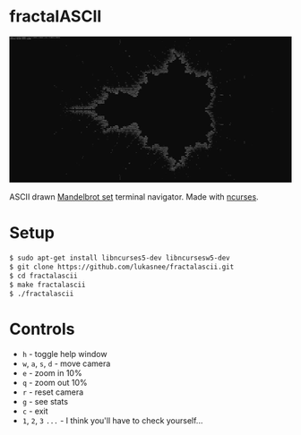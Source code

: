 # fractalASCII

![fractalascii-demo-by-lukasnee](fractalascii-demo.png)

ASCII drawn [Mandelbrot set](https://en.wikipedia.org/wiki/Mandelbrot_set) terminal navigator. Made with [ncurses](https://en.wikipedia.org/wiki/Ncurses).

# Setup

```shell
$ sudo apt-get install libncurses5-dev libncursesw5-dev
$ git clone https://github.com/lukasnee/fractalascii.git
$ cd fractalascii
$ make fractalascii
$ ./fractalascii
```

# Controls
- `h` - toggle help window
- `w`, `a`, `s`, `d` - move camera
- `e` - zoom in 10%
- `q` - zoom out 10%
- `r` - reset camera
- `g` - see stats
- `c` - exit
- `1`, `2`, `3` `...` - I think you'll have to check yourself...
